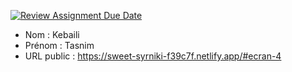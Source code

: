 [![Review Assignment Due Date](https://classroom.github.com/assets/deadline-readme-button-24ddc0f5d75046c5622901739e7c5dd533143b0c8e959d652212380cedb1ea36.svg)](https://classroom.github.com/a/ismyVXjU)
- Nom : Kebaili
- Prénom : Tasnim
- URL public : https://sweet-syrniki-f39c7f.netlify.app/#ecran-4

